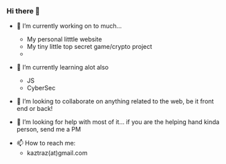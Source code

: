 ### Hi there 👋

<!--
**kaztraz/kaztraz** is a ✨ _special_ ✨ repository because its `README.md` (this file) appears on your GitHub profile.

Here are some ideas to get you started:
-->

- 🔭 I’m currently working on to much...
    - My personal litttle website
    - My tiny little top secret game/crypto project
    - 
- 🌱 I’m currently learning alot also
    - JS
    - CyberSec

- 👯 I’m looking to collaborate on anything related to the web, be it front end or back!

- 🤔 I’m looking for help with most of it... if you are the helping hand kinda person, send me a PM

<!-- - 💬 Ask me about ...-->
- 📫 How to reach me: 
    - kaztraz(at)gmail.com

<!-- - ⚡ Fun fact: -->

